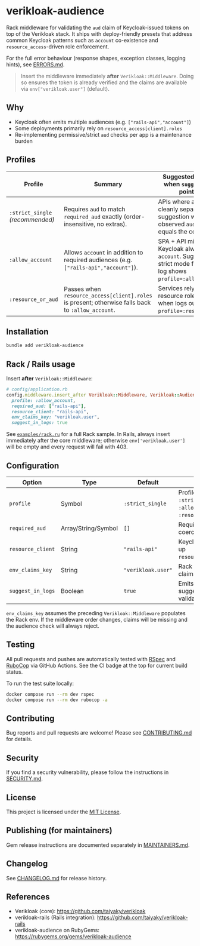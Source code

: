 # verikloak-audience

Rack middleware for validating the `aud` claim of Keycloak-issued tokens on top of the Verikloak stack. It ships with deploy-friendly presets that address common Keycloak patterns such as `account` co-existence and `resource_access`-driven role enforcement.

For the full error behaviour (response shapes, exception classes, logging hints), see [ERRORS.md](ERRORS.md).

> Insert the middleware immediately **after** `Verikloak::Middleware`. Doing so ensures the token is already verified and the claims are available via `env["verikloak.user"]` (default).

## Why
- Keycloak often emits multiple audiences (e.g. `["rails-api","account"]`)
- Some deployments primarily rely on `resource_access[client].roles`
- Re-implementing permissive/strict `aud` checks per app is a maintenance burden

## Profiles

| Profile | Summary | Suggested scenarios / when `suggest_in_logs` points here |
|---------|---------|-----------------------------------------------------------|
| `:strict_single` *(recommended)* | Requires `aud` to match `required_aud` exactly (order-insensitive, no extras). | APIs where audiences are cleanly separated. Logged suggestion when the observed `aud` already equals the configured list. |
| `:allow_account` | Allows `account` in addition to required audiences (e.g. `["rails-api","account"]`). | SPA + API mixes where Keycloak always emits `account`. Suggested when strict mode fails and the log shows `profile=:allow_account`. |
| `:resource_or_aud` | Passes when `resource_access[client].roles` is present; otherwise falls back to `:allow_account`. | Services relying on resource roles. Suggested when logs output `profile=:resource_or_aud`. |

## Installation

```bash
bundle add verikloak-audience
```

## Rack / Rails usage

Insert **after** `Verikloak::Middleware`:

```ruby
# config/application.rb
config.middleware.insert_after Verikloak::Middleware, Verikloak::Audience::Middleware,
  profile: :allow_account,
  required_aud: ["rails-api"],
  resource_client: "rails-api",
  env_claims_key: "verikloak.user",
  suggest_in_logs: true
```

See [`examples/rack.ru`](examples/rack.ru) for a full Rack sample. In Rails, always insert immediately after the core middleware; otherwise `env['verikloak.user']` will be empty and every request will fail with 403.

## Configuration

| Option | Type | Default | Description |
|--------|------|---------|-------------|
| `profile` | Symbol | `:strict_single` | Profile selector. Accepts `:strict_single`, `:allow_account`, or `:resource_or_aud`. |
| `required_aud` | Array/String/Symbol | `[]` | Required audience values; coerced to an array internally. |
| `resource_client` | String | `"rails-api"` | Keycloak client id used to look up `resource_access[client].roles`. |
| `env_claims_key` | String | `"verikloak.user"` | Rack env key where verified claims are stored. |
| `suggest_in_logs` | Boolean | `true` | Emits a WARN log with the suggested profile when validation fails. |

`env_claims_key` assumes the preceding `Verikloak::Middleware` populates the Rack env. If the middleware order changes, claims will be missing and the audience check will always reject.

## Testing
All pull requests and pushes are automatically tested with [RSpec](https://rspec.info/) and [RuboCop](https://rubocop.org/) via GitHub Actions.
See the CI badge at the top for current build status.

To run the test suite locally:

```bash
docker compose run --rm dev rspec
docker compose run --rm dev rubocop -a
```

## Contributing
Bug reports and pull requests are welcome! Please see [CONTRIBUTING.md](CONTRIBUTING.md) for details.

## Security
If you find a security vulnerability, please follow the instructions in [SECURITY.md](SECURITY.md).

## License
This project is licensed under the [MIT License](LICENSE).

## Publishing (for maintainers)
Gem release instructions are documented separately in [MAINTAINERS.md](MAINTAINERS.md).

## Changelog
See [CHANGELOG.md](CHANGELOG.md) for release history.

## References
- Verikloak (core): https://github.com/taiyaky/verikloak
- verikloak-rails (Rails integration): https://github.com/taiyaky/verikloak-rails
- verikloak-audience on RubyGems: https://rubygems.org/gems/verikloak-audience
